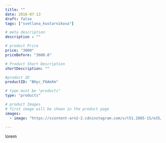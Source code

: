 ```yaml
---
title: ""
date: 2016-07-13
draft: false
tags: ["svetlana_kustarnikova"]

# meta description
description : ""

# product Price
price: "3000"
priceBefore: "3600.0"

# Product Short Description
shortDescription: ""

#product ID
productID: "BHyc_F6AmXm"

# type must be "products"
type: "products"

# product Images
# first image will be shown in the product page
images:
  - image: "https://scontent-arn2-2.cdninstagram.com/v/t51.2885-15/e35/13628208_519183931625309_1260280853_n.jpg?se=7&tp=1&_nc_ht=scontent-arn2-2.cdninstagram.com&_nc_cat=105&_nc_ohc=xHF4XOAqFa8AX_pPDEA&ccb=7-4&oh=49624c52dc5ba71006fc57fbfce1b74a&oe=6083F655&ig_cache_key=MTI5MzIyMzUyMzk4MDA0Mzc1MA%3D%3D.2-ccb7-4"

---
```

lorem
